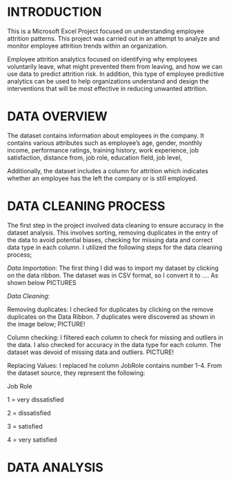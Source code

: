 # INTRODUCTION

This is a Microsoft Excel Project focused on understanding employee attrition patterns. This project was carried out in an attempt to analyze and monitor employee attrition trends within an organization. 

Employee attrition analytics focused on identifying why employees voluntarily leave, what might prevented them from leaving, and how we can use data to predict attrition risk. In addition, this type of employee predictive analytics can be used to help organizations understand and design the interventions that will be most effective in reducing unwanted attrition.

# DATA OVERVIEW

The dataset contains information about employees in the company. It contains various attributes such as employee’s age, gender, monthly income, performance ratings, training history, work experience, job satisfaction, distance from, job role, education field, job level, 

Additionally, the dataset includes a column for attrition which indicates whether an employee has the left the company or is still employed. 


# DATA CLEANING PROCESS

The first step in the project involved data cleaning to ensure accuracy in the dataset analysis. This involves sorting, removing duplicates in the entry of the data to avoid potential biases, checking for missing data and correct data type in each column. 
I utilized the following steps for the data cleaning process;

_*Data Importation*_: The first thing I did was to import my dataset by clicking on the data ribbon. The dataset was in CSV format, so I convert it to …. As shown below
		PICTURES

_Data Cleaning_: 

Removing duplicates: I checked for duplicates by clicking on the remove duplicates on the Data Ribbon. 7 duplicates were discovered as shown in the image below;
					PICTURE! 

Column checking: I filtered each column to check for missing and outliers in the data. I also checked for accuracy in the data type for each column. The dataset was devoid of missing data and outliers. 
					PICTURE!

Replacing Values: I replaced he column JobRole contains number 1-4. From the dataset source, they represent the following:

Job Role

1 = very dissatisfied

2 = dissatisfied

3 = satisfied

4 = very satisfied

# DATA ANALYSIS
